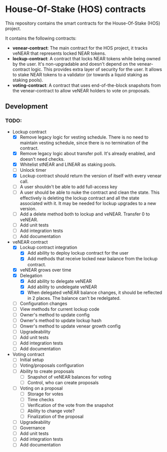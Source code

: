# House-Of-Stake (HOS) contracts

This repository contains the smart contracts for the House-Of-Stake (HOS) project.

It contains the following contracts:

- **venear-contract**: The main contract for the HOS project, it tracks veNEAR that represents locked NEAR tokens.
- **lockup-contract**: A contract that locks NEAR tokens while being owned by the user. It's non-upgradable and doesn't
  depend on the venear-contract logic. This provides extra layer of security for the user. It allows to stake NEAR
  tokens to a validator (or towards a liquid staking as staking pools).
- **voting-contract**: A contract that uses end-of-the-block snapshots from the venear-contract to allow veNEAR holders
  to vote on proposals.

## Development

### TODO:

- Lockup contract
  - [x] Remove legacy logic for vesting schedule. There is no need to maintain vesting schedule, since there is no
    termination
    of the contract.
  - [x] Remove legacy logic about transfer poll. It's already enabled, and doesn't need checks.
  - [x] Whitelist stNEAR and LINEAR as staking pools.
  - [ ] Unlock timer
  - [x] Lockup contract should return the version of itself with every venear call.
  - [ ] A user shouldn't be able to add full-access key
  - [ ] A user should be able to nuke the contract and clean the state. This effectively is deleting the lockup contract
    and all the state associated with it. It may be needed for lockup upgrades to a new version. 
  - [ ] Add a delete method both to lockup and veNEAR. Transfer 0 to veNEAR. 
  - [ ] Add unit tests
  - [ ] Add integration tests
  - [ ] Add documentation
- veNEAR contract
  - [X] Lockup contract integration
    - [X] Add ability to deploy lockup contract for the user
    - [X] Add methods that receive locked near balance from the lockup contract.
  - [X] veNEAR grows over time
  - [X] Delegation
    - [X] Add ability to delegate veNEAR
    - [X] Add ability to undelegate veNEAR
    - [X] When delegated veNEAR balance changes, it should be reflected in 2 places. The balance can't be redelgated.
  - [ ] Configuration changes
  - [ ] View methods for current lockup code
  - [ ] Owner's method to update config
  - [ ] Owner's method to update lockup hash
  - [ ] Onwer's method to update venear growth config
  - [ ] Upgradeability
  - [ ] Add unit tests
  - [ ] Add integration tests
  - [ ] Add documentation
- Voting contract
  - [ ] Initial setup
  - [ ] Voting/proposals configuration
  - [ ] Ability to create proposals
    - [ ] Snapshot of veNEAR balances for voting
    - [ ] Control, who can create proposals
  - [ ] Voting on a proposal
    - [ ] Storage for votes
    - [ ] Time checks
    - [ ] Verification of the vote from the snapshot
    - [ ] Ability to change vote?
    - [ ] Finalization of the proposal
  - [ ] Upgradeability
  - [ ] Governance
  - [ ] Add unit tests
  - [ ] Add integration tests
  - [ ] Add documentation
